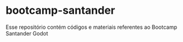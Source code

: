 # bootcamp-santander
Esse repositório contém códigos e materiais referentes ao Bootcamp Santander Godot 
